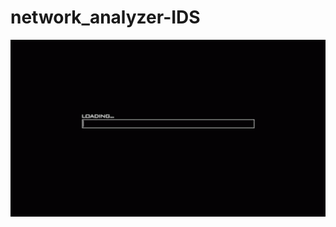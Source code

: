 # network_analyzer-IDS


<div align="center"> <img src="https://github.com/dip-bash/img/blob/f0ebdffc4675bddf31fb821a9842c4437ac479a0/network_sniffer/loading.gif" width="1000" /> </div>
